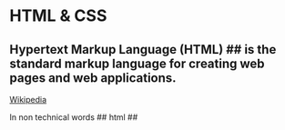 # HTML & CSS

## Hypertext Markup Language (HTML) ## is the standard markup language for creating web pages and web applications. 

[Wikipedia](https://en.wikipedia.org/wiki/HML)

In non technical words ## html ## 
